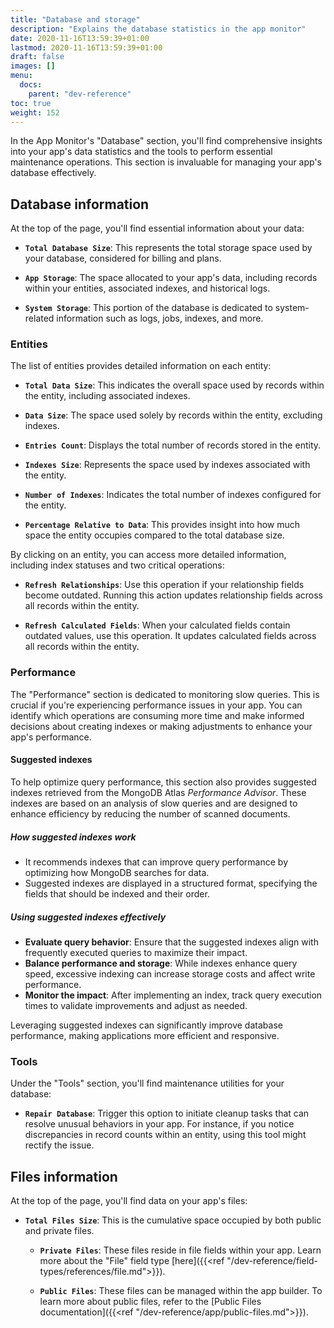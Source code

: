 ```yaml
---
title: "Database and storage"
description: "Explains the database statistics in the app monitor"
date: 2020-11-16T13:59:39+01:00
lastmod: 2020-11-16T13:59:39+01:00
draft: false
images: []
menu:
  docs:
    parent: "dev-reference"
toc: true
weight: 152
---
```


In the App Monitor's "Database" section, you'll find comprehensive insights into your app's data statistics and the tools to perform essential maintenance operations. This section is invaluable for managing your app's database effectively.

## **Database information**

At the top of the page, you'll find essential information about your data:

- **`Total Database Size`**: This represents the total storage space used by your database, considered for billing and plans.

- **`App Storage`**: The space allocated to your app's data, including records within your entities, associated indexes, and historical logs.

- **`System Storage`**: This portion of the database is dedicated to system-related information such as logs, jobs, indexes, and more.

### Entities

The list of entities provides detailed information on each entity:

- **`Total Data Size`**: This indicates the overall space used by records within the entity, including associated indexes.

- **`Data Size`**: The space used solely by records within the entity, excluding indexes.

- **`Entries Count`**: Displays the total number of records stored in the entity.

- **`Indexes Size`**: Represents the space used by indexes associated with the entity.

- **`Number of Indexes`**: Indicates the total number of indexes configured for the entity.

- **`Percentage Relative to Data`**: This provides insight into how much space the entity occupies compared to the total database size.

By clicking on an entity, you can access more detailed information, including index statuses and two critical operations:

- **`Refresh Relationships`**: Use this operation if your relationship fields become outdated. Running this action updates relationship fields across all records within the entity.

- **`Refresh Calculated Fields`**: When your calculated fields contain outdated values, use this operation. It updates calculated fields across all records within the entity.

### Performance 

The "Performance" section is dedicated to monitoring slow queries. This is crucial if you're experiencing performance issues in your app. You can identify which operations are consuming more time and make informed decisions about creating indexes or making adjustments to enhance your app's performance.  

#### Suggested indexes

To help optimize query performance, this section also provides suggested indexes retrieved from the MongoDB Atlas *Performance Advisor*. These indexes are based on an analysis of slow queries and are designed to enhance efficiency by reducing the number of scanned documents.  

##### How suggested indexes work

- It recommends indexes that can improve query performance by optimizing how MongoDB searches for data.  
- Suggested indexes are displayed in a structured format, specifying the fields that should be indexed and their order.  

##### Using suggested indexes effectively

- **Evaluate query behavior**: Ensure that the suggested indexes align with frequently executed queries to maximize their impact.  
- **Balance performance and storage**: While indexes enhance query speed, excessive indexing can increase storage costs and affect write performance.  
- **Monitor the impact**: After implementing an index, track query execution times to validate improvements and adjust as needed.  

Leveraging suggested indexes can significantly improve database performance, making applications more efficient and responsive.  


### Tools

Under the "Tools" section, you'll find maintenance utilities for your database:

- **`Repair Database`**: Trigger this option to initiate cleanup tasks that can resolve unusual behaviors in your app. For instance, if you notice discrepancies in record counts within an entity, using this tool might rectify the issue.

## **Files information**

At the top of the page, you'll find data on your app's files:

- **`Total Files Size`**: This is the cumulative space occupied by both public and private files.

  - **`Private Files`**: These files reside in file fields within your app. Learn more about the "File" field type [here]({{<ref "/dev-reference/field-types/references/file.md">}}).

  - **`Public Files`**: These files can be managed within the app builder. To learn more about public files, refer to the [Public Files documentation]({{<ref "/dev-reference/app/public-files.md">}}).